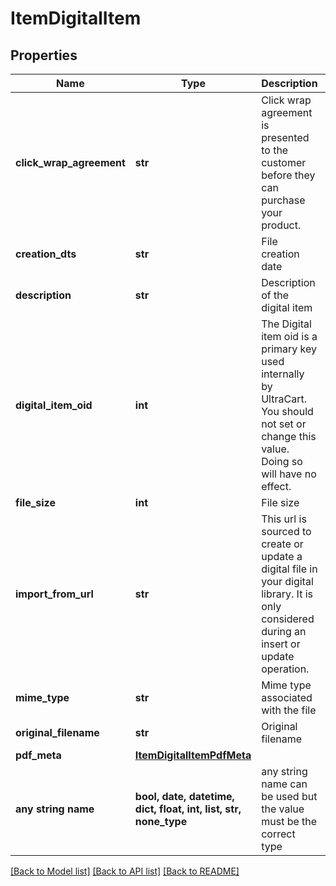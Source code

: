 # ItemDigitalItem


## Properties
Name | Type | Description | Notes
------------ | ------------- | ------------- | -------------
**click_wrap_agreement** | **str** | Click wrap agreement is presented to the customer before they can purchase your product. | [optional] 
**creation_dts** | **str** | File creation date | [optional] 
**description** | **str** | Description of the digital item | [optional] 
**digital_item_oid** | **int** | The Digital item oid is a primary key used internally by UltraCart.  You should not set or change this value.  Doing so will have no effect. | [optional] 
**file_size** | **int** | File size | [optional] 
**import_from_url** | **str** | This url is sourced to create or update a digital file in your digital library.  It is only considered during an insert or update operation. | [optional] 
**mime_type** | **str** | Mime type associated with the file | [optional] 
**original_filename** | **str** | Original filename | [optional] 
**pdf_meta** | [**ItemDigitalItemPdfMeta**](ItemDigitalItemPdfMeta.md) |  | [optional] 
**any string name** | **bool, date, datetime, dict, float, int, list, str, none_type** | any string name can be used but the value must be the correct type | [optional]

[[Back to Model list]](../README.md#documentation-for-models) [[Back to API list]](../README.md#documentation-for-api-endpoints) [[Back to README]](../README.md)


